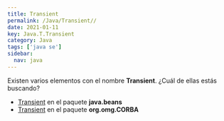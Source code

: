 ```yaml
---
title: Transient
permalink: /Java/Transient//
date: 2021-01-11
key: Java.T.Transient
category: Java
tags: ['java se']
sidebar: 
  nav: java
---
```


Existen varios elementos con el nombre **Transient**. ¿Cuál de ellas estás buscando?
<ul>
<li><a href="/Java/Transient-java-beans/">Transient</a> en el paquete <strong>java.beans</strong></li>
<li><a href="/Java/TRANSIENT-org-omg-CORBA/">Transient</a> en el paquete <strong>org.omg.CORBA</strong></li>
<ul>
